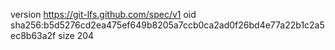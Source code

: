 version https://git-lfs.github.com/spec/v1
oid sha256:b5d5276cd2ea475ef649b8205a7ccb0ca2ad0f26bd4e77a22b1c2a5ec8b63a2f
size 204
